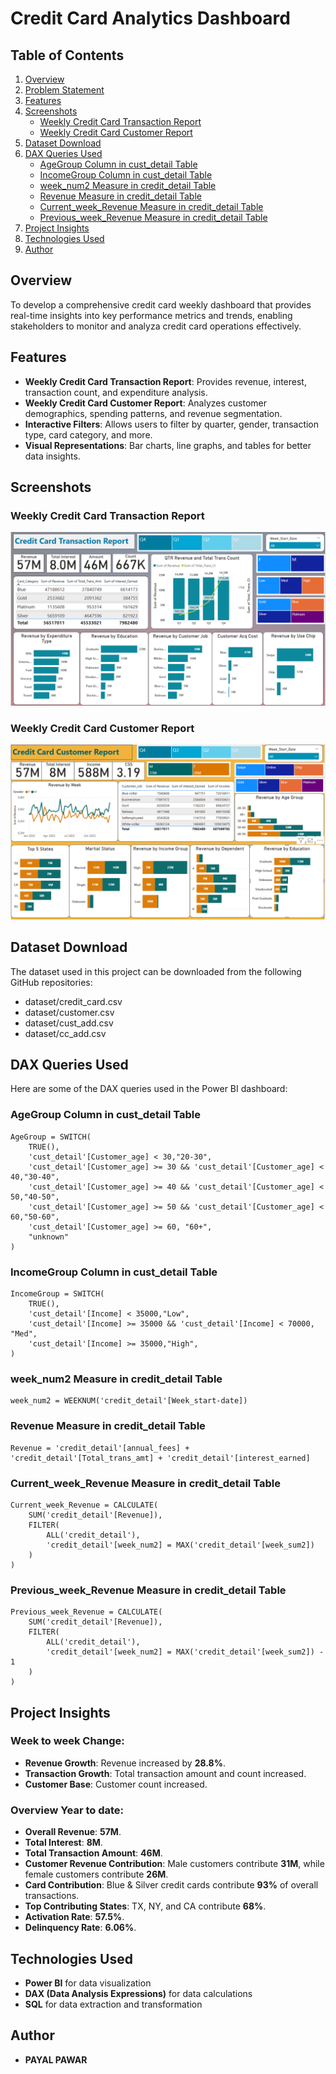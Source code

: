 # Credit Card Analytics Dashboard

## Table of Contents
1. [Overview](#overview)
2. [Problem Statement](#problem-statement)
3. [Features](#features)
4. [Screenshots](#screenshots)
   - [Weekly Credit Card Transaction Report](#weekly-credit-card-transaction-report)
   - [Weekly Credit Card Customer Report](#weekly-credit-card-customer-report)
5. [Dataset Download](#dataset-download)
6. [DAX Queries Used](#dax-queries-used)
   - [AgeGroup Column in cust_detail Table](#agegroup-column-in-cust_detail-table)
   - [IncomeGroup Column in cust_detail Table](#incomegroup-column-in-cust_detail-table)
   - [week_num2 Measure in credit_detail Table](#week_num2-measure-in-credit_detail-table)
   - [Revenue Measure in credit_detail Table](#revenue-measure-in-credit_detail-table)
   - [Current_week_Revenue Measure in credit_detail Table](#current_week_revenue-measure-in-credit_detail-table)
   - [Previous_week_Revenue Measure in credit_detail Table](#previous-week-revenue-measure-in-credit_detail-table)
7. [Project Insights](#project-insights)
8. [Technologies Used](#technologies-used)
9. [Author](#author)

## Overview
To develop a comprehensive credit card weekly dashboard that provides real-time insights into key performance metrics and trends, enabling stakeholders to monitor and analyza credit card operations effectively.

## Features
- **Weekly Credit Card Transaction Report**: Provides revenue, interest, transaction count, and expenditure analysis.
- **Weekly Credit Card Customer Report**: Analyzes customer demographics, spending patterns, and revenue segmentation.
- **Interactive Filters**: Allows users to filter by quarter, gender, transaction type, card category, and more.
- **Visual Representations**: Bar charts, line graphs, and tables for better data insights.

## Screenshots

### Weekly Credit Card Transaction Report
<img src="Images/credit-card-transaction-report.png" alt = "Credit_Card_transaction_report"/>

### Weekly Credit Card Customer Report
<img src="Images/credit-card-customer-report.png" alt = "Credit_Card_Customer_report"/>

## Dataset Download
The dataset used in this project can be downloaded from the following GitHub repositories:
- dataset/credit_card.csv
- dataset/customer.csv
- dataset/cust_add.csv
- dataset/cc_add.csv

## DAX Queries Used
Here are some of the DAX queries used in the Power BI dashboard:

### AgeGroup Column in cust_detail Table
```DAX
AgeGroup = SWITCH(
    TRUE(),
    'cust_detail'[Customer_age] < 30,"20-30",
    'cust_detail'[Customer_age] >= 30 && 'cust_detail'[Customer_age] < 40,"30-40",
    'cust_detail'[Customer_age] >= 40 && 'cust_detail'[Customer_age] < 50,"40-50",
    'cust_detail'[Customer_age] >= 50 && 'cust_detail'[Customer_age] < 60,"50-60",
    'cust_detail'[Customer_age] >= 60, "60+",
    "unknown" 
)
```

### IncomeGroup Column in cust_detail Table
```DAX
IncomeGroup = SWITCH(
    TRUE(),
    'cust_detail'[Income] < 35000,"Low",
    'cust_detail'[Income] >= 35000 && 'cust_detail'[Income] < 70000, "Med",
    'cust_detail'[Income] >= 35000,"High",
)
```

### week_num2 Measure in credit_detail Table
```DAX
week_num2 = WEEKNUM('credit_detail'[Week_start-date])
```

### Revenue Measure in credit_detail Table
```DAX
Revenue = 'credit_detail'[annual_fees] + 'credit_detail'[Total_trans_amt] + 'credit_detail'[interest_earned]
```

### Current_week_Revenue Measure in credit_detail Table
```DAX
Current_week_Revenue = CALCULATE(
    SUM('credit_detail'[Revenue]),
    FILTER(
        ALL('credit_detail'),
        'credit_detail'[week_num2] = MAX('credit_detail'[week_sum2])
    )
)
```

### Previous_week_Revenue Measure in credit_detail Table
```DAX
Previous_week_Revenue = CALCULATE(
    SUM('credit_detail'[Revenue]),
    FILTER(
        ALL('credit_detail'),
        'credit_detail'[week_num2] = MAX('credit_detail'[week_sum2]) - 1
    )
)
```

## Project Insights
### Week to week Change:
- **Revenue Growth**: Revenue increased by **28.8%**.
- **Transaction Growth**: Total transaction amount and count increased.
- **Customer Base**: Customer count increased.

### Overview Year to date:
- **Overall Revenue**: **57M**.
- **Total Interest**: **8M**.
- **Total Transaction Amount**: **46M**.
- **Customer Revenue Contribution**: Male customers contribute **31M**, while female customers contribute **26M**.
- **Card Contribution**: Blue & Silver credit cards contribute **93%** of overall transactions.
- **Top Contributing States**: TX, NY, and CA contribute **68%**.
- **Activation Rate**: **57.5%**.
- **Delinquency Rate**: **6.06%**.

## Technologies Used
- **Power BI** for data visualization
- **DAX (Data Analysis Expressions)** for data calculations
- **SQL** for data extraction and transformation

## Author
- **PAYAL PAWAR**


